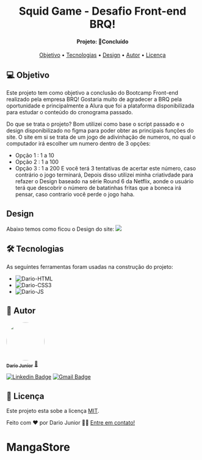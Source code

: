 <h1 align="center">
   Squid Game - Desafio Front-end BRQ!
</h1>
<h4 align="center"> 
Projeto: 🚀Concluído
</h4>
<p align="center">
 <a href="#-objetivo">Objetivo</a> •
 <a href="#-tecnologias">Tecnologias</a> •
   <a href="#-design">Design</a> •
 <a href="#-autor">Autor</a> • 
 <a href="#-licença">Licença</a>
</p>

## 💻 Objetivo
 
 Este projeto tem como objetivo a conclusão do Bootcamp Front-end realizado pela empresa BRQ!
 Gostaria muito de agradecer a BRQ pela oportunidade e principalmente a Alura que foi a plataforma disponibilizada para estudar o conteúdo do cronograma passado.
 
 Do que se trata o projeto? 
 Bom utilizei como base o script passado e o design disponibilizado no figma para poder obter as principais funções do site. O site em si se trata de um jogo de adivinhação de numeros, no qual o computador irá escolher um numero dentro de 3 opções:
 - Opção 1 : 1 a 10
 - Opção 2 : 1 a 100
 - Opção 3 : 1 a 200
 E você terá 3 tentativas de acertar este número, caso contrário o jogo terminará, Depois disso utilizei minha criativdade para refazer o Design baseado na série Round 6 da Netflix, aonde o usuário terá que descobrir o número de batatinhas fritas que a boneca irá pensar, caso contrario você perde o jogo haha.
 
 ## Design
 Abaixo temos como ficou o Design do site:
<img src="https://user-images.githubusercontent.com/62716267/172745989-affa7a96-cd2e-41e0-96d8-689e2d932d4b.jpg">


## 🛠 Tecnologias

As seguintes ferramentas foram usadas na construção do projeto:

- <img alt="Dario-HTML" src="https://img.shields.io/badge/html5-%23E34F26.svg?style=for-the-badge&logo=html5&logoColor=white">
- <img alt="Dario-CSS3" src="https://img.shields.io/badge/css3-%231572B6.svg?style=for-the-badge&logo=css3&logoColor=white">
- <img alt="Dario-JS" src="https://img.shields.io/badge/javascript-%23323330.svg?style=for-the-badge&logo=javascript&logoColor=%23F7DF1E">

## 🦸 Autor

<a href="https://dariojunior.netlify.app/">
 <img style="border-radius: 50%;" src="https://avatars.githubusercontent.com/u/62716267?v=4" width="100px;" alt=""/>
 <br />
 <sub><b>Dario Junior</b></sub></a> <a href="https://dariojunior.netlify.app/">🚀</a>
 <br />

[![Linkedin Badge](https://img.shields.io/badge/-Dario-blue?style=flat-square&logo=Linkedin&logoColor=white&link=https://www.linkedin.com/in/dariocode/)](https://www.linkedin.com/in/dariocode/) 
[![Gmail Badge](https://img.shields.io/badge/-darioarjr321@gmail.com-c14438?style=flat-square&logo=Gmail&logoColor=white&link=mailto:darioarjr321@gmail.com)](mailto:darioarjr321@gmail.com)


## 📝 Licença

Este projeto esta sobe a licença [MIT](./LICENSE).

Feito com ❤️ por Dario Junior 👋🏽 [Entre em contato!](https://www.linkedin.com/in/dariocode/)

# MangaStore

